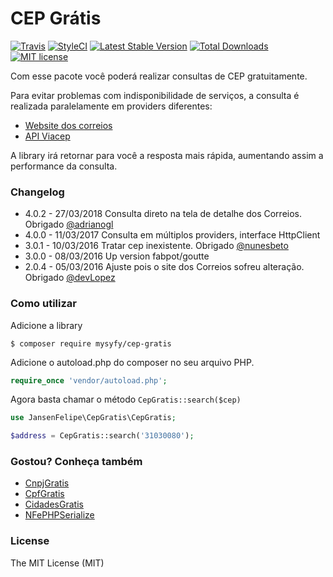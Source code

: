 # CEP Grátis
[![Travis](https://api.travis-ci.org/jansenfelipe/cep-gratis.svg?branch=4.0)](https://travis-ci.org/jansenfelipe/cep-gratis)
[![StyleCI](https://styleci.io/repos/24848930/shield?branch=4.0)](https://styleci.io/repos/24848930?branch=4.0)
[![Latest Stable Version](https://poser.pugx.org/jansenfelipe/cep-gratis/v/stable.svg)](https://packagist.org/packages/jansenfelipe/cep-gratis) 
[![Total Downloads](https://poser.pugx.org/jansenfelipe/cep-gratis/downloads.svg)](https://packagist.org/packages/jansenfelipe/cep-gratis) 
[![MIT license](https://poser.pugx.org/jansenfelipe/nfephp-serialize/license.svg)](http://opensource.org/licenses/MIT)

Com esse pacote você poderá realizar consultas de CEP gratuitamente.

Para evitar problemas com indisponibilidade de serviços, a consulta é realizada paralelamente em providers diferentes:

* [Website dos correios](http://www.buscacep.correios.com.br/sistemas/buscacep/)
* [API Viacep](https://viacep.com.br/)

A library irá retornar para você a resposta mais rápida, aumentando assim a performance da consulta.

### Changelog

* 4.0.2 - 27/03/2018 Consulta direto na tela de detalhe dos Correios. Obrigado [@adrianogl](https://github.com/adrianogl)
* 4.0.0 - 11/03/2017 Consulta em múltiplos providers, interface HttpClient
* 3.0.1 - 10/03/2016 Tratar cep inexistente. Obrigado [@nunesbeto](https://github.com/nunesbeto)
* 3.0.0 - 08/03/2016 Up version fabpot/goutte
* 2.0.4 - 05/03/2016 Ajuste pois o site dos Correios sofreu alteração. Obrigado [@devLopez](https://github.com/devLopez)


### Como utilizar

Adicione a library

```shell
$ composer require mysyfy/cep-gratis
```
    
Adicione o autoload.php do composer no seu arquivo PHP.

```php
require_once 'vendor/autoload.php';  
```

Agora basta chamar o método `CepGratis::search($cep)`

```php
use JansenFelipe\CepGratis\CepGratis;

$address = CepGratis::search('31030080'); 
```

### Gostou? Conheça também

* [CnpjGratis](https://github.com/jansenfelipe/cnpj-gratis)
* [CpfGratis](https://github.com/jansenfelipe/cpf-gratis)
* [CidadesGratis](https://github.com/jansenfelipe/cidades-gratis)
* [NFePHPSerialize](https://github.com/jansenfelipe/nfephp-serialize)

### License

The MIT License (MIT)
